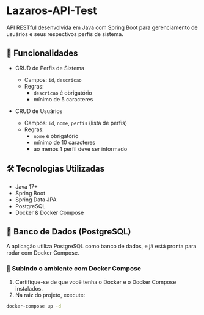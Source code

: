 # Lazaros-API-Test

API RESTful desenvolvida em Java com Spring Boot para gerenciamento de usuários e seus respectivos perfis de sistema.

## 🧩 Funcionalidades

- CRUD de Perfis de Sistema
  - Campos: `id`, `descricao`
  - Regras:
    - `descricao` é obrigatório
    - mínimo de 5 caracteres

- CRUD de Usuários
  - Campos: `id`, `nome`, `perfis` (lista de perfis)
  - Regras:
    - `nome` é obrigatório
    - mínimo de 10 caracteres
    - ao menos 1 perfil deve ser informado

## 🛠️ Tecnologias Utilizadas

- Java 17+
- Spring Boot
- Spring Data JPA
- PostgreSQL
- Docker & Docker Compose

## 🐘 Banco de Dados (PostgreSQL)

A aplicação utiliza PostgreSQL como banco de dados, e já está pronta para rodar com Docker Compose.

### 🧪 Subindo o ambiente com Docker Compose

1. Certifique-se de que você tenha o Docker e o Docker Compose instalados.
2. Na raiz do projeto, execute:

```bash
docker-compose up -d
